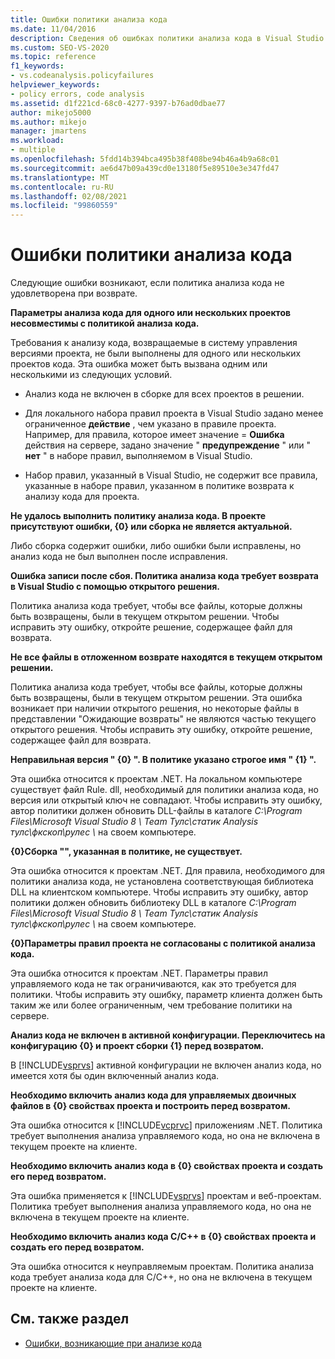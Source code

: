 ```yaml
---
title: Ошибки политики анализа кода
ms.date: 11/04/2016
description: Сведения об ошибках политики анализа кода в Visual Studio. Просмотр описаний ошибок, возникающих, если при возврате кода политика не удовлетворена.
ms.custom: SEO-VS-2020
ms.topic: reference
f1_keywords:
- vs.codeanalysis.policyfailures
helpviewer_keywords:
- policy errors, code analysis
ms.assetid: d1f221cd-68c0-4277-9397-b76ad0dbae77
author: mikejo5000
ms.author: mikejo
manager: jmartens
ms.workload:
- multiple
ms.openlocfilehash: 5fdd14b394bca495b38f408be94b46a4b9a68c01
ms.sourcegitcommit: ae6d47b09a439cd0e13180f5e89510e3e347fd47
ms.translationtype: MT
ms.contentlocale: ru-RU
ms.lasthandoff: 02/08/2021
ms.locfileid: "99860559"
---
```

# <a name="code-analysis-policy-errors"></a>Ошибки политики анализа кода

Следующие ошибки возникают, если политика анализа кода не удовлетворена при возврате.

**Параметры анализа кода для одного или нескольких проектов несовместимы с политикой анализа кода.**

Требования к анализу кода, возвращаемые в систему управления версиями проекта, не были выполнены для одного или нескольких проектов кода. Эта ошибка может быть вызвана одним или несколькими из следующих условий.

- Анализ кода не включен в сборке для всех проектов в решении.

- Для локального набора правил проекта в Visual Studio задано менее ограниченное **действие** , чем указано в правиле проекта. Например, для правила, которое имеет значение  = **Ошибка** действия на сервере, задано значение "  **предупреждение** " или " **нет** " в наборе правил, выполняемом в Visual Studio.

- Набор правил, указанный в Visual Studio, не содержит все правила, указанные в наборе правил, указанном в политике возврата к анализу кода для проекта.

**Не удалось выполнить политику анализа кода. В проекте присутствуют ошибки, {0} или сборка не является актуальной.**

Либо сборка содержит ошибки, либо ошибки были исправлены, но анализ кода не был выполнен после исправления.

**Ошибка записи после сбоя. Политика анализа кода требует возврата в Visual Studio с помощью открытого решения.**

Политика анализа кода требует, чтобы все файлы, которые должны быть возвращены, были в текущем открытом решении. Чтобы исправить эту ошибку, откройте решение, содержащее файл для возврата.

**Не все файлы в отложенном возврате находятся в текущем открытом решении.**

Политика анализа кода требует, чтобы все файлы, которые должны быть возвращены, были в текущем открытом решении. Эта ошибка возникает при наличии открытого решения, но некоторые файлы в представлении "Ожидающие возвраты" не являются частью текущего открытого решения. Чтобы исправить эту ошибку, откройте решение, содержащее файл для возврата.

**Неправильная версия " {0} ". В политике указано строгое имя " {1} ".**

Эта ошибка относится к проектам .NET. На локальном компьютере существует файл Rule. dll, необходимый для политики анализа кода, но версия или открытый ключ не совпадают. Чтобы исправить эту ошибку, автор политики должен обновить DLL-файлы в каталоге *C:\Program Files\Microsoft Visual Studio 8 \ Team Тулс\статик Analysis тулс\фкскоп\рулес \\* на своем компьютере.

**{0}Сборка "", указанная в политике, не существует.**

Эта ошибка относится к проектам .NET. Для правила, необходимого для политики анализа кода, не установлена соответствующая библиотека DLL на клиентском компьютере. Чтобы исправить эту ошибку, автор политики должен обновить библиотеку DLL в каталоге *C:\Program Files\Microsoft Visual Studio 8 \ Team Тулс\статик Analysis тулс\фкскоп\рулес \\* на своем компьютере.

**{0}Параметры правил проекта не согласованы с политикой анализа кода.**

Эта ошибка относится к проектам .NET. Параметры правил управляемого кода не так ограничиваются, как это требуется для политики. Чтобы исправить эту ошибку, параметр клиента должен быть таким же или более ограниченным, чем требование политики на сервере.

**Анализ кода не включен в активной конфигурации. Переключитесь на конфигурацию {0} и проект сборки {1} перед возвратом.**

В [!INCLUDE[vsprvs](../code-quality/includes/vsprvs_md.md)] активной конфигурации не включен анализ кода, но имеется хотя бы один включенный анализ кода.

**Необходимо включить анализ кода для управляемых двоичных файлов в {0} свойствах проекта и построить перед возвратом.**

Эта ошибка относится к [!INCLUDE[vcprvc](../code-quality/includes/vcprvc_md.md)] приложениям .NET. Политика требует выполнения анализа управляемого кода, но она не включена в текущем проекте на клиенте.

**Необходимо включить анализ кода в {0} свойствах проекта и создать его перед возвратом.**

Эта ошибка применяется к [!INCLUDE[vsprvs](../code-quality/includes/vsprvs_md.md)] проектам и веб-проектам. Политика требует выполнения анализа управляемого кода, но она не включена в текущем проекте на клиенте.

**Необходимо включить анализ кода C/C++ в {0} свойствах проекта и создать его перед возвратом.**

Эта ошибка относится к неуправляемым проектам. Политика анализа кода требует анализа кода для C/C++, но она не включена в текущем проекте на клиенте.

## <a name="see-also"></a>См. также раздел

- [Ошибки, возникающие при анализе кода](../code-quality/code-analysis-application-errors.md)
